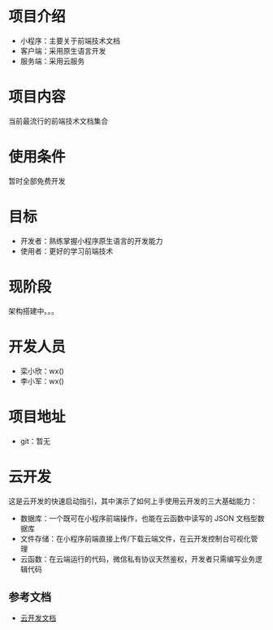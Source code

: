 # 项目介绍

- 小程序：主要关于前端技术文档
- 客户端：采用原生语言开发
- 服务端：采用云服务

# 项目内容

当前最流行的前端技术文档集合

# 使用条件

暂时全部免费开发

# 目标

- 开发者：熟练掌握小程序原生语言的开发能力
- 使用者：更好的学习前端技术

# 现阶段

架构搭建中。。。

# 开发人员

- 栾小欣：wx()
- 李小军：wx()

# 项目地址

- git：暂无

# 云开发

这是云开发的快速启动指引，其中演示了如何上手使用云开发的三大基础能力：

- 数据库：一个既可在小程序前端操作，也能在云函数中读写的 JSON 文档型数据库
- 文件存储：在小程序前端直接上传/下载云端文件，在云开发控制台可视化管理
- 云函数：在云端运行的代码，微信私有协议天然鉴权，开发者只需编写业务逻辑代码

## 参考文档

- [云开发文档](https://developers.weixin.qq.com/miniprogram/dev/wxcloud/basis/getting-started.html)

